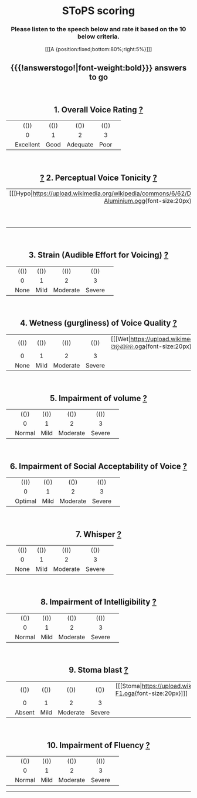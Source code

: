 <center>

# SToPS scoring

### Please listen to the speech below and rate it based on the 10 below criteria.

 [[[A {position:fixed;bottom:80%;right:5%}]]] 

## {{{!answerstogo!|font-weight:bold}}} answers to go

</center>
<center>

<br />

## 1. Overall Voice Rating <a href="javascript:void" onclick='alert(SToPS_guidance_Q1);'>?</a>

|     |           |      |          |      |     |
| ---:|:---------:|:----:|:--------:|:----:|:--- |
|     | (())      | (()) | (())     | (()) |     |
|     | 0         | 1    | 2        | 3    |     |
|     | Excellent | Good | Adequate | Poor |     |

<br />

## <a href="javascript:void" onclick='alert(SToPS_guidance_Q2A);'>?</a> 2. Perceptual Voice Tonicity <a href="javascript:void" onclick='alert(SToPS_guidance_Q2B);'>?</a>

|                                                                                                    |      |      |      |      |      |       |      |      |      |      |       |                                                                                                   |
| --------------------------------------------------------------------------------------------------:|:----:|:----:|:----:|:----:|:----:|:-----:|:----:|:----:|:----:|:----:|:-----:|:------------------------------------------------------------------------------------------------- |
| [[[Hypo\|<https://upload.wikimedia.org/wikipedia/commons/6/62/De-Aluminium.ogg>{font-size:20px}]]] | (()) | (()) | (()) | (()) | (()) | (())  | (()) | (()) | (()) | (()) | (())  | [[[Hyper\|<https://upload.wikimedia.org/wikipedia/commons/e/e7/Fr-bordure.ogg>{font-size:20px}]]] |
|                                                                                                    | 5    | 4    | 3    | 2    | 1    | 0     | 1    | 2    | 3    | 4    | 5     |                                                                                                   |
|                                                                                                    | Hypo |      |      |      |      | Tonic |      |      |      |      | Hyper |                                                                                                   |
|                                                                                                    |      |      |      |      |      |       |      |      |      |      |       |                                                                                                   |

<br />

## 3. Strain (Audible Effort for Voicing) <a href="javascript:void" onclick='alert(SToPS_guidance_Q3);'>?</a>

|     |      |      |          |        |     |
| ---:|:----:|:----:|:--------:|:------:|:--- |
|     | (()) | (()) | (())     | (())   |     |
|     | 0    | 1    | 2        | 3      |     |
|     | None | Mild | Moderate | Severe |     |

<br />

## 4. Wetness (gurgliness) of Voice Quality <a href="javascript:void" onclick='alert(SToPS_guidance_Q4);'>?</a>

|     |      |      |          |        |                                                                                                 |
| ---:|:----:|:----:|:--------:|:------:|:----------------------------------------------------------------------------------------------- |
|     | (()) | (()) | (())     | (())   | [[[Wet\|<https://upload.wikimedia.org/wikipedia/commons/8/8e/Or-ଅନୁଶୀଳନ.oga>{font-size:20px}]]] |
|     | 0    | 1    | 2        | 3      |                                                                                                 |
|     | None | Mild | Moderate | Severe |                                                                                                 |

<br />

## 5. Impairment of volume <a href="javascript:void" onclick='alert(SToPS_guidance_Q5);'>?</a>

|     |        |      |          |        |     |
| ---:|:------:|:----:|:--------:|:------:|:--- |
|     | (())   | (()) | (())     | (())   |     |
|     | 0      | 1    | 2        | 3      |     |
|     | Normal | Mild | Moderate | Severe |     |

<br />

## 6. Impairment of Social Acceptability of Voice <a href="javascript:void" onclick='alert(SToPS_guidance_Q6);'>?</a>

|     |         |      |          |        |     |
| ---:|:-------:|:----:|:--------:|:------:|:--- |
|     | (())    | (()) | (())     | (())   |     |
|     | 0       | 1    | 2        | 3      |     |
|     | Optimal | Mild | Moderate | Severe |     |

<br />

## 7. Whisper <a href="javascript:void" onclick='alert(SToPS_guidance_Q7);'>?</a>

|     |      |      |          |        |     |
| ---:|:----:|:----:|:--------:|:------:|:--- |
|     | (()) | (()) | (())     | (())   |     |
|     | 0    | 1    | 2        | 3      |     |
|     | None | Mild | Moderate | Severe |     |

<br />

## 8. Impairment of Intelligibility <a href="javascript:void" onclick='alert(SToPS_guidance_Q8);'>?</a>

|     |        |      |          |        |     |
| ---:|:------:|:----:|:--------:|:------:|:--- |
|     | (())   | (()) | (())     | (())   |     |
|     | 0      | 1    | 2        | 3      |     |
|     | Normal | Mild | Moderate | Severe |     |

<br />

## 9. Stoma blast <a href="javascript:void" onclick='alert(SToPS_guidance_Q9);'>?</a>

|     |        |      |          |        |                                                                                                    |
| ---:|:------:|:----:|:--------:|:------:|:-------------------------------------------------------------------------------------------------- |
|     | (())   | (()) | (())     | (())   | [[[Stoma\|<https://upload.wikimedia.org/wikipedia/commons/d/da/L1188694-F1.oga>{font-size:20px}]]] |
|     | 0      | 1    | 2        | 3      |                                                                                                    |
|     | Absent | Mild | Moderate | Severe |                                                                                                    |

<br />

## 10. Impairment of Fluency <a href="javascript:void" onclick='alert(SToPS_guidance_Q10);'>?</a>

|     |        |      |          |        |     |
| ---:|:------:|:----:|:--------:|:------:|:--- |
|     | (())   | (()) | (())     | (())   |     |
|     | 0      | 1    | 2        | 3      |     |
|     | Normal | Mild | Moderate | Severe |     |

---------------------

<script language="JavaScript" >
var SToPS_guidance_Q1 = `
1. Overall Voice Rating

Voice quality is not compared to normal voice for a laryngeal speaker. Rate the voice in comparison to your internal reference point of voice potential for surgical voice restoration (SVR) speakers. 
0. Excellent - The best voice achievable for a SVR speaker; the voice quality you would judge to be the optimal outcome after laryngectomy. 
1. Good - Some aspect(s) observed prevents you judging the voice as falling into the optimal outcome group. 
2. Adequate - Some aspect(s) mean the voice cannot be rated as good 
3. Poor - The worst outcome for a SVR speaker. 
`

var SToPS_guidance_Q2 = `
2. Perceptual Voice Tonicity

Tonic 
0. Neutral tone; neither lax nor tight. 

Hypotonic (tone laxer than tonic) - example provided
1. Mildly laxer compared to tonic (Lee Marvin voice, like creak) 
2. Moderately lax compared to tonic; voice may have ‘echoing’ sound of resonance of voice in the inflated hypotonic area. Creaky, lax feature and low pitch. 
3. Severe hypotonicity for laryngectomy, but would be classed as good outcome for a jejunum or stomach graft. Obvious echoing resonance. Whisper quality is evident in the lax, inflated area. Low pitched. 
4. Usually only jejunum/stomach pull-up patients display this degree of hypotonicity. The voice is severely whispery and has reduced volume compared to hypotonic 3. Echoing Resonance in the ballooning, inflated hypotonic area is severe. 
5. Aphonic whisper. This differs from the aphonia in a stenosed neopharynx as air is passing through larger, laxer, ballooning area with less turbulence than a tight stenosed area. Tight stenosed voice sounds more like tense aphonia in a patient with a larynx. The volume is severely reduced. Intermittent gurgly phonation may occur due to vibration of secretions. 

Hypertonic (tone tighter than tonic) - example provided
1. Mildly tenser than tonic. Quality sounds more like a dysphonic voice (in patient with a larynx). No strain. 
2. Moderately tenser than tonic, but not to the degree that would be considered sufficient for botulinum toxin. Strain is evident but only mild. Volume may be reduced or louder than normal. No major effect on fluency. 
3. Definitely hypertonic, moderately strained or whisper quality. Mild effect on fluency. 
4. Marked hypertonic quality that is unpleasant to listen to. Voice is still functional but with marked strain and markedly reduced fluency. 
5. Severe hypertonicity, fluency is severely affected and intermittent total spasm may occur. The voice is normally non-functional or cannot be used for all communication needs due to the strain required for phonation. 

Stenosis 
Stenosis is not rated 1-5; it could only be rated as a separate parameter from tonicity in its most marked form in the pilot study. Stenosis +5 should be used if no tonicity is judged to be present due to extensive neopharyngeal fibrosis. Marked stenosis causes a rigid, immobile neopharynx. Stenosis (+5) is characterized as an aphonic whisper that gives the impression of a scarred, tight neopharynx with resonance of the whisper in a rigid tube with no vibrating neoglottis. Strain may be a feature if the diameter of the rigid area is narrow. The voice often sounds similar to that of a laryngeal speaker with aphonia; N.B. hypotonic -5 has a lower resonance and is a lax aphonia. Stenotic voice quality is always associated with dysphagia for solids.
`

var SToPS_guidance_Q2A = `
2. Perceptual Voice Tonicity

Tonic 
0. Neutral tone; neither lax nor tight. 

Hypotonic (tone laxer than tonic) - example provided
1. Mildly laxer compared to tonic (Lee Marvin voice, like creak) 
2. Moderately lax compared to tonic; voice may have ‘echoing’ sound of resonance of voice in the inflated hypotonic area. Creaky, lax feature and low pitch. 
3. Severe hypotonicity for laryngectomy, but would be classed as good outcome for a jejunum or stomach graft. Obvious echoing resonance. Whisper quality is evident in the lax, inflated area. Low pitched. 
4. Usually only jejunum/stomach pull-up patients display this degree of hypotonicity. The voice is severely whispery and has reduced volume compared to hypotonic 3. Echoing Resonance in the ballooning, inflated hypotonic area is severe. 
5. Aphonic whisper. This differs from the aphonia in a stenosed neopharynx as air is passing through larger, laxer, ballooning area with less turbulence than a tight stenosed area. Tight stenosed voice sounds more like tense aphonia in a patient with a larynx. The volume is severely reduced. Intermittent gurgly phonation may occur due to vibration of secretions. 
`

var SToPS_guidance_Q2B = `
2. Perceptual Voice Tonicity

Tonic 
0. Neutral tone; neither lax nor tight. 

Hypertonic (tone tighter than tonic) - example provided
1. Mildly tenser than tonic. Quality sounds more like a dysphonic voice (in patient with a larynx). No strain. 
2. Moderately tenser than tonic, but not to the degree that would be considered sufficient for botulinum toxin. Strain is evident but only mild. Volume may be reduced or louder than normal. No major effect on fluency. 
3. Definitely hypertonic, moderately strained or whisper quality. Mild effect on fluency. 
4. Marked hypertonic quality that is unpleasant to listen to. Voice is still functional but with marked strain and markedly reduced fluency. 
5. Severe hypertonicity, fluency is severely affected and intermittent total spasm may occur. The voice is normally non-functional or cannot be used for all communication needs due to the strain required for phonation. 

Stenosis 
Stenosis is not rated 1-5; it could only be rated as a separate parameter from tonicity in its most marked form in the pilot study. Stenosis +5 should be used if no tonicity is judged to be present due to extensive neopharyngeal fibrosis. Marked stenosis causes a rigid, immobile neopharynx. Stenosis (+5) is characterized as an aphonic whisper that gives the impression of a scarred, tight neopharynx with resonance of the whisper in a rigid tube with no vibrating neoglottis. Strain may be a feature if the diameter of the rigid area is narrow. The voice often sounds similar to that of a laryngeal speaker with aphonia; N.B. hypotonic -5 has a lower resonance and is a lax aphonia. Stenotic voice quality is always associated with dysphagia for solids.
`

var SToPS_guidance_Q3 = `
3. Strain (Audible Effort for Voicing)

The amount of audible effort you perceive the patient requires to produce voice. 
0. No perceived effort. 
1. Mild 
2. Moderate 
3. Severe, usually associated with marked hypo/hypertonicity. 
`

var SToPS_guidance_Q4 = `
4. Wetness (gurgliness) of Voice Quality

The perceptual feature of secretions bubbling in the neopharynx on voicing. If an intermittent feature, rate at its most severe. 
0. No audible vibration of secretions 
1. Mild 
2. Moderate 
3. Severe - usually associated with jejunal grafts and hypotonicity +3 to +5. May occur with dysphagia if pooling of secretions or liquid bolus in stenosis or pouch/pseudoepiglottis. 
`

var SToPS_guidance_Q5 = `
5. Impairment of volume

0. Conversational volume of voice judged to be within the same limits as expected for normal conversational volume for a laryngeal speaker. 
1. Mildly impaired volume 
2. Moderately impaired volume 
3. Severely impaired volume reserved for voice that is whisper only Aphonia +5/-5/Stenosis. 
`

var SToPS_guidance_Q6 = `
6. Impairment of Social Acceptability of Voice

If you are judging social acceptability to be impaired because of regional accent, please make a note of this. 
0. Social acceptability is the optimal level possible for a SVR speaker. 
1. Mild impairment , e.g. mildly gurgly quality, strain etc 
2. Moderate impairment; obviously qualitatively different to a laryngeal speaker and not aesthetically pleasant. 
3. Severe impairment of acceptability. “General public” would tend to turn or stare if they heard this voice e.g. marked stoma blast, echoing deep jejunal voice, severe hypertonic strain. The type of voice outcome you would dread if this subject were your relative. This parameter has the potential to link with one or more of the other parameters on the scale. 
`

var SToPS_guidance_Q7 = `
7. Whisper

The perceptual impression of whisperiness in the voice quality. 
0. No whisper quality audible 
1. Mild whisper quality 
2. Moderate 
3. Severe. Total aphonia. 
`

var SToPS_guidance_Q8 = `
8. Impairment of Intelligibility

0. Ease of understanding the speaker that would be expected for a normal laryngeal speaker, in a one to one speaking situation with no background noise. 
1. Mild impairment of intelligibility 
2. Moderate impairment of intelligibility 
3. Severe impairment of intelligibility 
`

var SToPS_guidance_Q9 = `
9. Stoma blast

A stoma blast is a high frequency noise generated from the tracheostoma - example provided
0. Stoma noise is judged to be absent 
1. Intermittent mild stoma noise; rate in this category even if a brief instance of mild stoma noise is audible in the sample 
2. Constant stoma noise even if you judge it as being relatively quiet or mild. 
3. Constantly audible stoma noise that is marked and may compete with oral speech. 
`

var SToPS_guidance_Q10 = `
10. Impairment of Fluency

0. Fluency within normal limits for a typical laryngeal speaker. 
1. Mildly impaired fluency compared to a typical laryngeal speaker. 
2. Moderate impaired fluency - 5 – 10 syllable phrasing per breath group 
3. Severely impaired fluency - phrasing of 5 syllables or less. 
`
</script>

[//comment]: # "These are internal parameters for the experiment and visible texts not in this Markdown"
[//comment]: # "----------"
[//parameter]: # "ExperimentAcronym:SToPS"
[//parameter]: # "PracticeItems:4"
[//parameter]: # "ShuffleStimuli:true"
[//parameter]: # "RandomizeAB:false"
[//comment]: # "CSS style for HTML body of page"
[//parameter]: # "body.style:font-family: Arial, Helvetica, sans-serif;background-color:GhostWhite;"
[//buttontext]: # "NextText:Next"
[//buttontext]: # "NextAlertText:Please listen to the recordings and answer the questions first"
[//buttontext]: # "ReadyText:Ready"
[//buttontext]: # "PlayText:Play"
[//buttontext]: # "RestartPageText:Restart"
[//buttontext]: # "SaveButtonText:Save Results"
[//buttontext]: # "SaveText:Please click XXSaveButtonTextXX and store the file"
[//tooltiptext]: # "ToolTipPlay:Play sound"
[//tooltiptext]: # "ToolTipNext:Go to next item"
[//tooltiptext]: # "ToolTipReadyReady please save results"
[//tooltiptext]: # "ToolTipRestart:Start a new experiment session"
[//tooltiptext]: # "ToolTipSave:Save the answer to a file"
[//comment]: # "----------"
[//comment]: # "These are stimuli for this experiment"
[//stimulus0]: # "A,Lang"
[//stimulus1]: # "https://upload.wikimedia.org/wikipedia/commons/6/62/De-Aluminium.ogg,De"
[//stimulus1]: # "https://upload.wikimedia.org/wikipedia/commons/e/e7/Fr-bordure.ogg,Fr"
[//stimulus1]: # "https://upload.wikimedia.org/wikipedia/commons/d/db/En-uk-illustrate.ogg,En"
[//stimulus1]: # "https://upload.wikimedia.org/wikipedia/commons/2/2d/Nl-aardhommel.ogg,Nl"
[//stimulus1]: # "https://upload.wikimedia.org/wikipedia/commons/8/8e/Or-ଅନୁଶୀଳନ.oga,Or"
[//stimulus1]: # "https://upload.wikimedia.org/wikipedia/commons/d/da/L1188694-F1.oga,Ar"
[//stimulus1]: # "https://upload.wikimedia.org/wikipedia/commons/2/2b/Ჟრუნი.oga,Ka"
[//comment]: # "----------"
